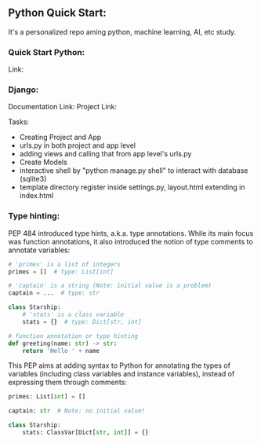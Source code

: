 ## Python Quick Start:
It's a personalized repo aming python, machine learning, AI, etc study.

### Quick Start Python:
Link: 



### Django:

Documentation Link: 
Project Link: 

Tasks:
- Creating Project and App
- urls.py in both project and app level
- adding views and calling that from app level's urls.py
- Create Models
- interactive shell by "python manage.py shell" to interact with database (sqlite3)
- template directory register inside settings.py, layout.html extending in index.html

### Type hinting:
PEP 484 introduced type hints, a.k.a. type annotations. While its main focus was function annotations, it also introduced the notion of type comments to annotate variables:
```py
# 'primes' is a list of integers
primes = []  # type: List[int]

# 'captain' is a string (Note: initial value is a problem)
captain = ...  # type: str

class Starship:
    # 'stats' is a class variable
    stats = {}  # type: Dict[str, int]

# function annotation or type hinting
def greeting(name: str) -> str:
    return 'Hello ' + name
```

This PEP aims at adding syntax to Python for annotating the types of variables (including class variables and instance variables), instead of expressing them through comments:
```py
primes: List[int] = []

captain: str  # Note: no initial value!

class Starship:
    stats: ClassVar[Dict[str, int]] = {}
```